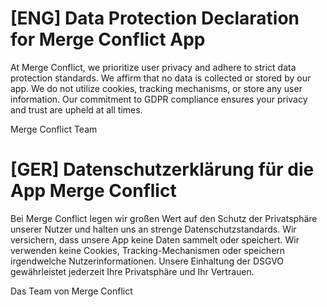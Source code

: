 # [ENG] Data Protection Declaration for Merge Conflict App

At Merge Conflict, we prioritize user privacy and adhere to strict data protection standards. We affirm that no data is collected or stored by our app. We do not utilize cookies, tracking mechanisms, or store any user information. Our commitment to GDPR compliance ensures your privacy and trust are upheld at all times.

Merge Conflict Team


# [GER] Datenschutzerklärung für die App Merge Conflict

Bei Merge Conflict legen wir großen Wert auf den Schutz der Privatsphäre unserer Nutzer und halten uns an strenge Datenschutzstandards. Wir versichern, dass unsere App keine Daten sammelt oder speichert. Wir verwenden keine Cookies, Tracking-Mechanismen oder speichern irgendwelche Nutzerinformationen. Unsere Einhaltung der DSGVO gewährleistet jederzeit Ihre Privatsphäre und Ihr Vertrauen.

Das Team von Merge Conflict





